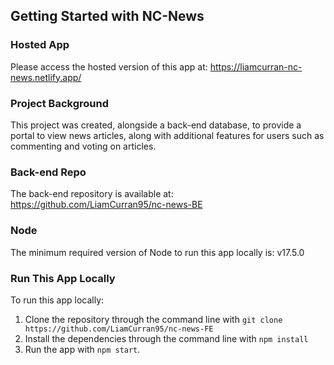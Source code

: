 ## Getting Started with NC-News

### Hosted App

Please access the hosted version of this app at: https://liamcurran-nc-news.netlify.app/

### Project Background

This project was created, alongside a back-end database, to provide a portal to view news articles, along with additional features for users such as commenting and voting on articles.

### Back-end Repo

The back-end repository is available at: https://github.com/LiamCurran95/nc-news-BE

### Node

The minimum required version of Node to run this app locally is: v17.5.0

### Run This App Locally

To run this app locally:

1. Clone the repository through the command line with `git clone https://github.com/LiamCurran95/nc-news-FE`
2. Install the dependencies through the command line with `npm install`
3. Run the app with `npm start`.
